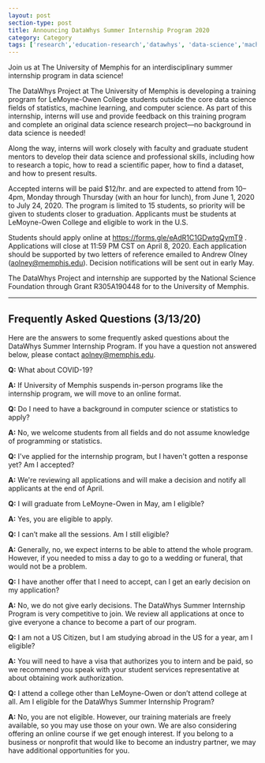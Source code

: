 ```yaml
---
layout: post
section-type: post
title: Announcing DataWhys Summer Internship Program 2020
category: Category
tags: ['research','education-research','datawhys', 'data-science','machine-learning','programming','statistics','service','outreach']
---
```

Join us at The University of Memphis for an interdisciplinary summer
internship program in data science!

The DataWhys Project at The University of Memphis is developing a
training program for LeMoyne-Owen College students outside the core data
science fields of statistics, machine learning, and computer science. As
part of this internship, interns will use and provide feedback on this
training program and complete an original data science research
project—no background in data science is needed!

Along the way, interns will work closely with faculty and graduate
student mentors to develop their data science and professional skills,
including how to research a topic, how to read a scientific paper, how
to find a dataset, and how to present results.

Accepted interns will be paid \$12/hr. and are expected to attend from
10–4pm, Monday through Thursday (with an hour for lunch), from June 1,
2020 to July 24, 2020. The program is limited to 15 students, so
priority will be given to students closer to graduation. Applicants must
be students at LeMoyne-Owen College and eligible to work in the U.S.

Students should apply online at <https://forms.gle/eAdR1C1GDwtgQymT9> .
Applications will close at 11:59 PM CST on April 8, 2020. Each
application should be supported by two letters of reference emailed to
Andrew Olney (aolney@memphis.edu). Decision notifications will be sent
out in early May.

The DataWhys Project and internship are supported by the National
Science Foundation through Grant R305A190448 for to the University of
Memphis.

-----------------------------------------------------

## Frequently Asked Questions (3/13/20)

Here are the answers to some frequently asked questions about the
DataWhys Summer Internship Program. If you have a question not answered
below, please contact <aolney@memphis.edu>.

**Q:** What about COVID-19?

**A:** If University of Memphis suspends in-person programs like the
internship program, we will move to an online format.

**Q:** Do I need to have a background in computer science or statistics
to apply?

**A:** No, we welcome students from all fields and do not assume
knowledge of programming or statistics.

**Q:** I've applied for the internship program, but I haven't gotten a
response yet? Am I accepted?

**A:** We're reviewing all applications and will make a decision and
notify all applicants at the end of April.

**Q:** I will graduate from LeMoyne-Owen in May, am I eligible?

**A:** Yes, you are eligible to apply.

**Q:** I can’t make all the sessions. Am I still eligible?

**A:** Generally, no, we expect interns to be able to attend the whole
program. However, if you needed to miss a day to go to a wedding or
funeral, that would not be a problem.

**Q:** I have another offer that I need to accept, can I get an early
decision on my application?

**A:** No, we do not give early decisions. The DataWhys Summer
Internship Program is very competitive to join. We review all
applications at once to give everyone a chance to become a part of our
program.

**Q:** I am not a US Citizen, but I am studying abroad in the US for a
year, am I eligible?

**A:** You will need to have a visa that authorizes you to intern and be
paid, so we recommend you speak with your student services
representative at about obtaining work authorization.

**Q:** I attend a college other than LeMoyne-Owen or don’t attend
college at all. Am I eligible for the DataWhys Summer Internship
Program?

**A:** No, you are not eligible. However, our training materials are
freely available, so you may use those on your own. We are also
considering offering an online course if we get enough interest. If you
belong to a business or nonprofit that would like to become an industry
partner, we may have additional opportunities for you.

